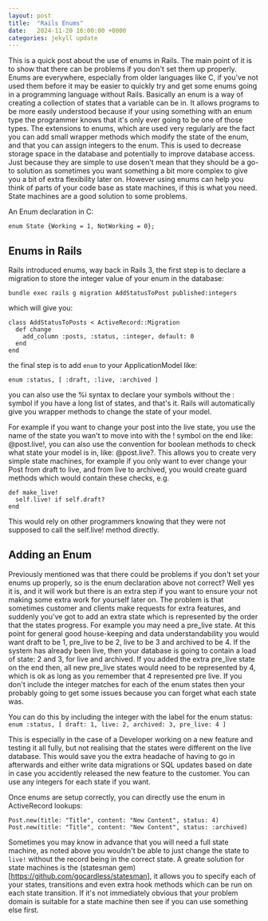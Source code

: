 ```yaml
---
layout: post
title:  "Rails Enums"
date:   2024-11-20 16:00:00 +0000
categories: jekyll update
---
```


This is a quick post about the use of enums in Rails. The main point of it is to show that there can be problems if you don't set them up properly. Enums are everywhere, especially from older languages like C, if you've not used them before it may be easier to quickly try and get some enums going in a programming language without Rails. Basically an enum is a way of creating a collection of states that a variable can be in. It allows programs to be more easily understood because if your using something with an enum type the programmer knows that it's only ever going to be one of those types. The extensions to enums, which are used very regularly are the fact you can add small wrapper methods which modify the state of the enum, and that you can assign integers to the enum. This is used to decrease storage space in the database and potentially to improve database access. Just because they are simple to use dosen't mean that they should be a go-to solution as sometimes you want something a bit more complex to give you a bit of extra flexibility later on. However using enums can help you think of parts of your code base as state machines, if this is what you need. State machines are a good solution to some problems.

An Enum declaration in C:

```enum State {Working = 1, NotWorking = 0}; ```

## Enums in Rails

Rails introduced enums, way back in Rails 3, the first step is to declare a migration to store the integer value of your enum in the database:

```bundle exec rails g migration AddStatusToPost published:integers```

which will give you:

```
class AddStatusToPosts < ActiveRecord::Migration
  def change
    add_column :posts, :status, :integer, default: 0
  end
end
```

the final step is to add `enum` to your ApplicationModel like:

```enum :status, [ :draft, :live, :archived ]```

you can also use the %i syntax to declare your symbols without the : symbol if you have a long list of states,
and that's it. Rails will automatically give you wrapper methods to change the state of your model.

For example if you want to change your post into the live state, you use the name of the state you wan't to move into with the ! symbol on the end like: @post.live!, you can also use the convention for boolean methods to check what state your model is in, like: @post.live?. This allows you to create very simple state machines, for example if you only want to ever change your Post from draft to live, and from live to archived, you would create guard methods which would contain these checks, e.g.

```
def make_live!
  self.live! if self.draft?
end
```

This would rely on other programmers knowing that they were not supposed to call the self.live! method directly.

## Adding an Enum

Previously mentioned was that there could be problems if you don't set your enums up properly, so is the enum declaration above not correct? Well yes it is, and it will work but there is an extra step if you want to ensure your not making some extra work for yourself later on. The problem is that sometimes customer and clients make requests for extra features, and suddenly you've got to add an extra state which is represented by the order that the states progress. For example you may need a pre_live state. At this point for general good house-keeping and data understandability you would want draft to be 1, pre_live to be 2, live to be 3 and archived to be 4. If the system has already been live, then your database is going to contain a load of state: 2 and 3, for live and archived. If you added the extra pre_live state on the end then, all new pre_live states would need to be represented by 4, which is ok as long as you remember that 4 represented pre live. If you don't include the integer matches for each of the enum states then your probably going to get some issues because you can forget what each state was.

You can do this by including the integer with the label for the enum status:
```enum :status, [ draft: 1, live: 2, archived: 3, pre_live: 4 ]```

This is especially in the case of a Developer working on a new feature and testing it all fully, but not realising that the states were different on the live database. This would save you the extra headache of having to go in afterwards and either write data migrations or SQL updates based on date in case you accidently released the new feature to the customer. You can use any integers for each state if you want.

Once enums are setup correctly, you can directly use the enum in ActiveRecord lookups:

```
Post.new(title: "Title", content: "New Content", status: 4)
Post.new(title: "Title", content: "New Content", status: :archived)
```

Sometimes you may know in advance that you will need a full state machine, as noted above you wouldn't be able to just change the state to `live!` without the record being in the correct state. A greate solution for state machines is the (statesman gem)[https://github.com/gocardless/statesman], it allows you to specify each of your states, transitions and even extra hook methods which can be run on each state transition. If it's not immediately obvious that your problem domain is suitable for a state machine then see if you can use something else first.